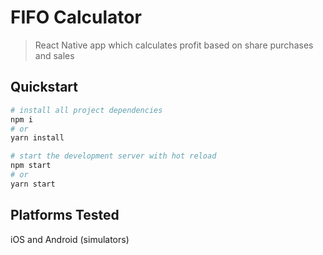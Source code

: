 # FIFO Calculator
> React Native app which calculates profit based on share purchases and sales

## Quickstart
```bash
# install all project dependencies
npm i
# or
yarn install

# start the development server with hot reload
npm start
# or
yarn start

```

## Platforms Tested
iOS and Android (simulators)
